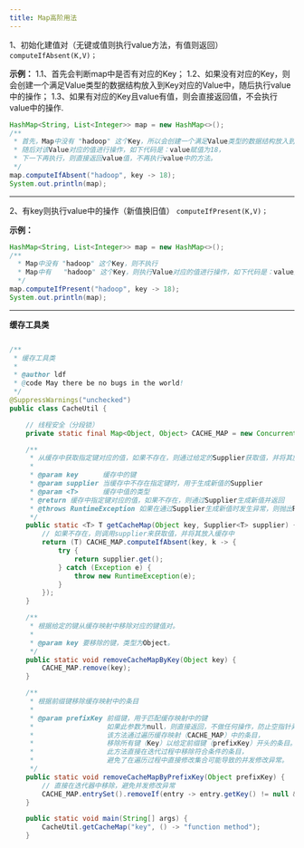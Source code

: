 ```yaml
---
title: Map高阶用法
---
```

1、初始化建值对（无键或值则执行value方法，有值则返回）
`computeIfAbsent(K,V)；`

**示例：**
1.1、首先会判断map中是否有对应的Key；
1.2、如果没有对应的Key，则会创建一个满足Value类型的数据结构放入到Key对应的Value中，随后执行value中的操作；
1.3、如果有对应的Key且value有值，则会直接返回值，不会执行value中的操作.

```java
HashMap<String, List<Integer>> map = new HashMap<>();
/**
 * 首先，Map中没有 "hadoop" 这个Key，所以会创建一个满足Value类型的数据结构放入到Key对应的Value中
 * 随后对该Value对应的值进行操作，如下代码是：value赋值为18，
 * 下一下再执行，则直接返回value值，不再执行value中的方法。
 */
map.computeIfAbsent("hadoop", key -> 18);
System.out.println(map);
```

-------------------------------------------------------------------------------------------
2、有key则执行value中的操作（新值换旧值）
`computeIfPresent(K,V)；`

**示例：**

```java
HashMap<String, List<Integer>> map = new HashMap<>();
/**
  * Map中没有 "hadoop" 这个Key，则不执行
  * Map中有   "hadoop" 这个Key，则执行Value对应的值进行操作，如下代码是：value赋值为18，
  */
map.computeIfPresent("hadoop", key -> 18);
System.out.println(map);
```

-------------------------------------------------------------------------------------------

**缓存工具类**

```java

/**
 * 缓存工具类
 *
 * @author ldf
 * @code May there be no bugs in the world!
 */
@SuppressWarnings("unchecked")
public class CacheUtil {

    // 线程安全（分段锁）
    private static final Map<Object, Object> CACHE_MAP = new ConcurrentHashMap<>();

    /**
     * 从缓存中获取指定键对应的值，如果不存在，则通过给定的Supplier获取值，并将其放入缓存中。
     *
     * @param key      缓存中的键
     * @param supplier 当缓存中不存在指定键时，用于生成新值的Supplier
     * @param <T>      缓存中值的类型
     * @return 缓存中指定键对应的值，如果不存在，则通过Supplier生成新值并返回
     * @throws RuntimeException 如果在通过Supplier生成新值时发生异常，则抛出RuntimeException
     */
    public static <T> T getCacheMap(Object key, Supplier<T> supplier) {
        // 如果不存在，则调用supplier来获取值，并将其放入缓存中
        return (T) CACHE_MAP.computeIfAbsent(key, k -> {
            try {
                return supplier.get();
            } catch (Exception e) {
                throw new RuntimeException(e);
            }
        });
    }

    /**
     * 根据给定的键从缓存映射中移除对应的键值对。
     *
     * @param key 要移除的键，类型为Object。
     */
    public static void removeCacheMapByKey(Object key) {
        CACHE_MAP.remove(key);
    }

    /**
     * 根据前缀键移除缓存映射中的条目
     *
     * @param prefixKey 前缀键，用于匹配缓存映射中的键
     *                  如果此参数为null，则直接返回，不做任何操作，防止空指针异常
     *                  该方法通过遍历缓存映射（CACHE_MAP）中的条目，
     *                  移除所有键（Key）以给定前缀键（prefixKey）开头的条目。
     *                  此方法直接在迭代过程中移除符合条件的条目，
     *                  避免了在遍历过程中直接修改集合可能导致的并发修改异常。
     */
    public static void removeCacheMapByPrefixKey(Object prefixKey) {
        // 直接在迭代器中移除，避免并发修改异常
        CACHE_MAP.entrySet().removeIf(entry -> entry.getKey() != null && entry.getKey().toString().startsWith(prefixKey.toString()));
    }

    public static void main(String[] args) {
        CacheUtil.getCacheMap("key", () -> "function method");
    }


```


